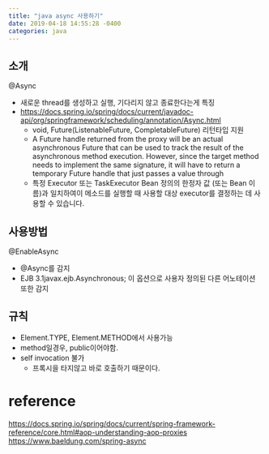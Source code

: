 ```yaml
---
title: "java async 사용하기"
date: 2019-04-18 14:55:28 -0400
categories: java
---
```

## 소개
@Async
- 새로운 thread를 생성하고 실행, 기다리지 않고 종료한다는게 특징
- https://docs.spring.io/spring/docs/current/javadoc-api/org/springframework/scheduling/annotation/Async.html
  - void, Future(ListenableFuture, CompletableFuture) 리턴타입 지원
  - A Future handle returned from the proxy will be an actual asynchronous Future that can be used to track the result of the asynchronous method execution. However, since the target method needs to implement the same signature, it will have to return a temporary Future handle that just passes a value through
  - 특정 Executor 또는 TaskExecutor Bean 정의의 한정자 값 (또는 Bean 이름)과 일치하여이 메소드를 실행할 때 사용할 대상 executor를 결정하는 데 사용할 수 있습니다.
  
## 사용방법
@EnableAsync
- @Async를 감지
- EJB 3.1javax.ejb.Asynchronous; 이 옵션으로 사용자 정의된 다른 어노테이션 또한 감지

## 규칙
- Element.TYPE, Element.METHOD에서 사용가능
- method일경우, public이어야함.
- self invocation 불가
  - 프록시을 타지않고 바로 호출하기 때문이다.
  
  
  
# reference
https://docs.spring.io/spring/docs/current/spring-framework-reference/core.html#aop-understanding-aop-proxies
https://www.baeldung.com/spring-async
